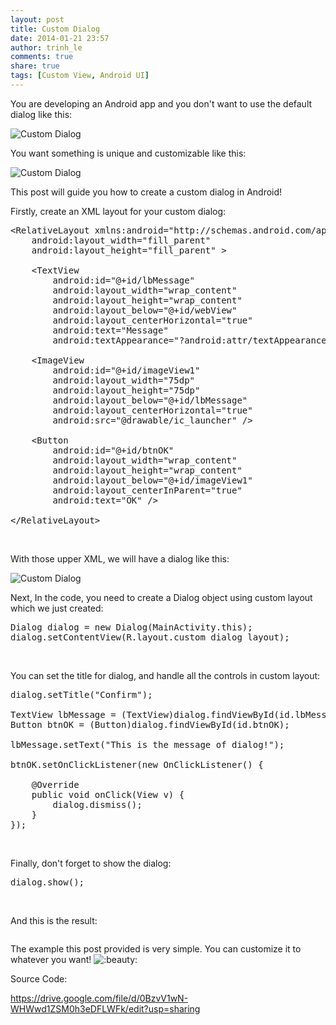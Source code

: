 ```yaml
---
layout: post
title: Custom Dialog
date: 2014-01-21 23:57
author: trinh_le
comments: true
share: true
tags: [Custom View, Android UI]
---
```


You are developing an Android app and you don't want to use the default dialog like this:

<img class="aligncenter" src="http://developer.android.com/images/ui/dialog_buttons.png" alt="Custom Dialog" />

You want something is unique and customizable like this:

<img class="aligncenter" src="http://developer.android.com/images/ui/dialog_custom.png" alt="Custom Dialog" />

This post will guide you how to create a custom dialog in Android!

<!--more-->

Firstly, create an XML layout for your custom dialog:
<pre class="lang:default decode:true ">&lt;RelativeLayout xmlns:android="http://schemas.android.com/apk/res/android"
    android:layout_width="fill_parent"
    android:layout_height="fill_parent" &gt;

    &lt;TextView
        android:id="@+id/lbMessage"
        android:layout_width="wrap_content"
        android:layout_height="wrap_content"
        android:layout_below="@+id/webView"
        android:layout_centerHorizontal="true"
        android:text="Message"
        android:textAppearance="?android:attr/textAppearanceMedium" /&gt;

    &lt;ImageView
        android:id="@+id/imageView1"
        android:layout_width="75dp"
        android:layout_height="75dp"
        android:layout_below="@+id/lbMessage"
        android:layout_centerHorizontal="true"
        android:src="@drawable/ic_launcher" /&gt;

    &lt;Button
        android:id="@+id/btnOK"
        android:layout_width="wrap_content"
        android:layout_height="wrap_content"
        android:layout_below="@+id/imageView1"
        android:layout_centerInParent="true"
        android:text="OK" /&gt;

&lt;/RelativeLayout&gt;</pre>
&nbsp;

With those upper XML, we will have a dialog like this:

<img class="aligncenter" src="https://lh4.googleusercontent.com/Aw4YDwjtyI_t2e4OzNYoMioU9xDKCSJ7kDmpEEes6io=w417-h302" alt="Custom Dialog" />

Next, In the code, you need to create a Dialog object using custom layout which we just created:
<pre class="lang:default decode:true ">Dialog dialog = new Dialog(MainActivity.this);
dialog.setContentView(R.layout.custom_dialog_layout);</pre>
&nbsp;

You can set the title for dialog, and handle all the controls in custom layout:
<pre class="lang:default decode:true ">dialog.setTitle("Confirm");

TextView lbMessage = (TextView)dialog.findViewById(id.lbMessage);
Button btnOK = (Button)dialog.findViewById(id.btnOK);

lbMessage.setText("This is the message of dialog!");

btnOK.setOnClickListener(new OnClickListener() {

    @Override
    public void onClick(View v) {
        dialog.dismiss();
    }
});</pre>
&nbsp;

Finally, don't forget to show the dialog:
<pre class="lang:default decode:true ">dialog.show();</pre>
&nbsp;

And this is the result:

<img class="aligncenter" src="https://lh4.googleusercontent.com/5Ww40DgCky4XhQXKSCVVAxYroRDlNEE3XStVLdqpstU=w370-h583-no" alt="" />

The example this post provided is very simple. You can customize it to whatever you want! <img id="smilie_224" title="Beauty" src="http://vozforums.com/images/smilies/Off/beauty.gif" alt=":beauty:" />

Source Code:

<a href="https://drive.google.com/file/d/0BzvV1wN-WHWwd1ZSM0h3eDFLWFk/edit?usp=sharing">https://drive.google.com/file/d/0BzvV1wN-WHWwd1ZSM0h3eDFLWFk/edit?usp=sharing</a>
